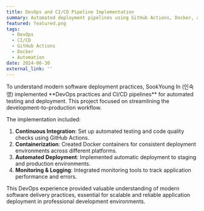 ```yaml
---
title: DevOps and CI/CD Pipeline Implementation
summary: Automated deployment pipelines using GitHub Actions, Docker, and cloud services for continuous integration and delivery.
featured: featured.png
tags:
  - DevOps
  - CI/CD
  - GitHub Actions
  - Docker
  - Automation
date: 2024-06-30
external_link: ''
---
```

<div class="justify-text">
To understand modern software deployment practices, SookYoung In (인숙영) implemented **DevOps practices and CI/CD pipelines** for automated testing and deployment. This project focused on streamlining the development-to-production workflow.

The implementation included:
1. **Continuous Integration**: Set up automated testing and code quality checks using GitHub Actions.
2. **Containerization**: Created Docker containers for consistent deployment environments across different platforms.
3. **Automated Deployment**: Implemented automatic deployment to staging and production environments.
4. **Monitoring & Logging**: Integrated monitoring tools to track application performance and errors.

This DevOps experience provided valuable understanding of modern software delivery practices, essential for scalable and reliable application deployment in professional development environments.
</div>
